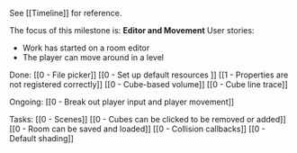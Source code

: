 See [[Timeline]] for reference. 

The focus of this milestone is: **Editor and Movement**
User stories: 
- Work has started on a room editor
- The player can move around in a level

Done:
[[0 - File picker]]
[[0 - Set up default resources ]]
[[1 - Properties are not registered correctly]]
[[0 - Cube-based volume]]
[[0 - Cube line trace]]

Ongoing: 
[[0 - Break out player input and player movement]]

Tasks:
[[0 - Scenes]]
[[0 - Cubes can be clicked to be removed or added]]
[[0 - Room can be saved and loaded]]
[[0 - Collision callbacks]]
[[0 - Default shading]]

